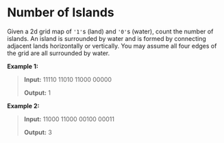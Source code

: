 # Number of Islands
Given a 2d grid map of `'1'`s (land) and `'0'`s (water), count the number of islands. An island is surrounded by water and is formed by connecting adjacent lands horizontally or vertically. You may assume all four edges of the grid are all surrounded by water.

**Example 1:**

>**Input:**
>11110
>11010
>11000
>00000
>
>**Output:** 1

**Example 2:**

>**Input:**
>11000
>11000
>00100
>00011
>
>**Output:** 3
